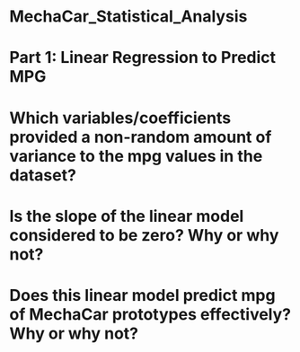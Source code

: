 # MechaCar_Statistical_Analysis

# Part 1: Linear Regression to Predict MPG
# Which variables/coefficients provided a non-random amount of variance to the mpg values in the dataset?

# Is the slope of the linear model considered to be zero? Why or why not?

# Does this linear model predict mpg of MechaCar prototypes effectively? Why or why not?

